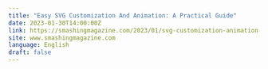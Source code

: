 ```yaml
---
title: "Easy SVG Customization And Animation: A Practical Guide"
date: 2023-01-30T14:00:00Z
link: https://smashingmagazine.com/2023/01/svg-customization-animation-practical-guide/?utm_medium=RSS&utm_source=news.12bit.vn
site: www.smashingmagazine.com
language: English
draft: false
---
```

